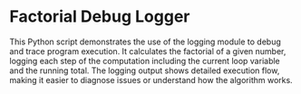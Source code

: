 # Factorial Debug Logger
This Python script demonstrates the use of the logging module to debug and trace program execution. It calculates the factorial of a given number, logging each step of the computation including the current loop variable and the running total. The logging output shows detailed execution flow, making it easier to diagnose issues or understand how the algorithm works.
